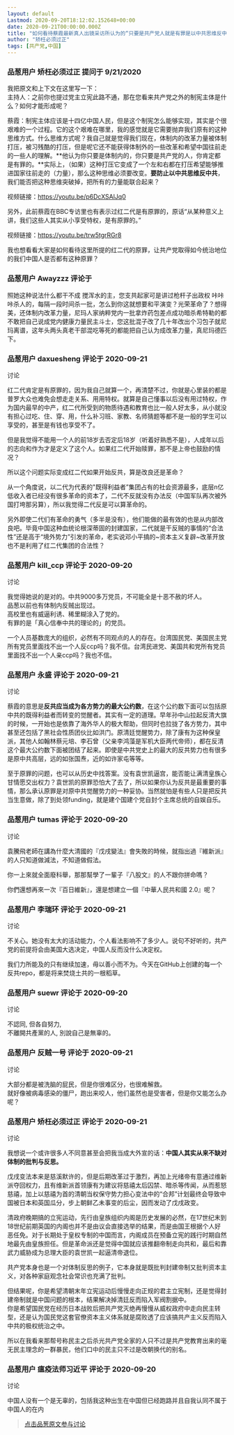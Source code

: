 ```yaml
---
layout: default
Lastmod: 2020-09-20T18:12:02.152648+00:00
date: 2020-09-21T00:00:00.000Z
title: "如何看待蔡霞最新真人出镜采访所认为的“只要是共产党人就是有罪是以中共思维反中共”？"
author: "矫枉必须过正"
tags: [共产党,中国]
---
```



### 品葱用户 **矫枉必须过正** 提问于 9/21/2020
    
我把原文和上下文在这里写一下：  
主持人：之前你也提过党主立宪此路不通，那在您看来共产党之外的制宪主体是什么？如何才能形成呢？  
  
蔡霞：制宪主体应该是十四亿中国人民，但是这个制宪怎么能够实现，其实是个很艰难的一个过程。它的这个艰难在哪里，我的感觉就是它需要抛弃我们原有的这种思维方式。什么思维方式呢？我自己就是觉得我们现在，体制内的改革力量被体制打压，被习残酷的打压，但是呢它还不能获得体制外的一些改革和希望中国往前走的一些人的理解。**他认为你只要是体制内的，你只要是共产党的人，你肯定都是有罪的。**实际上，（如果）这种打压它变成了一个左和右都在打压希望能够推进国家往前走的（力量），那么这种思维必须要改变。**要防止以中共思维反中共**，我们能否把这种思维突破掉，把所有的力量能联合起来？  
  
视频链接：https://youtu.be/p6DcXSAlJq0  
  
另外，此前蔡霞在BBC专访里也有表示过红二代是有原罪的，原话“从某种意义上讲，我们这些人其实从小享受特权，是有原罪的。”  
  
视频链接：https://youtu.be/trw5tgrRGr8  
  
我也想看看大家是如何看待这里所提的红二代的原罪，让共产党取得如今统治地位的我们中国人是否都有这种原罪？
    
                

### 品葱用户 **Awayzzz** 评论于 
        
照她这种说法什么都干不成 搅浑水的主，您支共起家可是讲过枪杆子出政权 咔咔咔杀人的，每隔一段时间杀一批，怎么到你这就想要和平演变？光荣革命了？想得美，还体制内改革力量，尼玛人家纳粹党内一批拿炸药包差点成功暗杀希特勒的都不敢把自己说成党内健康力量民主斗士，您这批混子改了几十年改出个习包子就尼玛离谱，这年头两头真老干部混吃等死的都能把自己认为成改革力量，真尼玛德匹下。
        
                

### 品葱用户 **daxuesheng** 评论于 2020-09-21
讨论

        
红二代肯定是有原罪的，因为我自己就算一个，再清楚不过，你就是心里装的都是普罗大众也难免会想走走关系、用用特权。就算是自己懂事以后没有用过特权，作为国内最早的中产，红二代所受到的物质待遇和教育也比一般人好太多，从小就没有担心过吃、住、穿、用，什么补习班、家教、名师猜题等都不是一般的学生可以享受的，甚至是有钱也享受不了。  
  
但是我觉得不能用一个人的前18岁去否定后18岁（听着好熟悉不是），人成年以后的志向和作为才是定义了这个人。如果红二代开始赎罪，那不是上帝也鼓励的情况？  
  
所以这个问题实际变成红二代如果开始反共，算是改良还是革命？  
  
从一个角度说，以二代为代表的"既得利益者”集团占有的社会资源最多，底层n亿低收入者已经没有很多革命的资本了，二代不反就没有办法反（中国军队再次被外国打垮那另算），所以我觉得二代反是可以算革命的。  
  
另外即使二代们有革命的勇气（多半是没有），他们能做的最有效的也是从内部改良吧。毕竟中国这种血统论根深蒂固的封建国家，二代就是干反贼的事情的“合法性”还是高于“境外势力”引发的革命，老实说邓小平搞的~资本主义复辟~改革开放也不是利用了红二代集团的合法性？
        
                

### 品葱用户 **kill_ccp** 评论于 2020-09-20
讨论

        
我觉得她说的是对的。中共9000多万党员，不可能全是十恶不赦的坏人。  
品葱以前也有体制内反贼出现过。  
高校里也有威逼利诱、稀里糊涂入了党的。  
有罪的是「真心信奉中共的理论的」的党员。  
  
一个人员基数庞大的组织，必然有不同观点的人的存在。台湾国民党、美国民主党所有党员里面找不出一个人反ccp吗？我不信。台湾民进党、美国共和党所有党员里面找不出一个人亲ccp吗？我也不信。
        
                

### 品葱用户 **永盛** 评论于 2020-09-21
讨论

        
蔡霞的意思是**反共应当成为各方势力的最大公约数**，在这个公约数下面可以包括原中共的既得利益者而转变的觉醒者。其实有一定的道理。早年孙中山拉起反清大旗的时候，一开始也是依靠了海外华人的极大帮助，但同时也拉拢了各方势力，其中甚至还包括了黑社会性质团伙比如洪门。原清廷觉醒势力，除了康有为这种保皇派，其他人如翰林蔡元培、李石曾（父亲李鸿藻是军机大臣两代帝师），都在反清这个最大公约数下面被团结了起来。即使是中共党史上的最大的反共势力也有很多是原中共高层，远的如张国焘，近的如许家屯等等。  
  
至于原罪的问题，也可以从历史中找答案。没有袁世凯逼宫，能否能让满清皇族心甘情愿交出权力？袁世凯的原罪恐怕大了去了，所以如果你认为反共是最重要的事情，那么承认原罪是对原中共觉醒势力的一种妥协。当然就怕是有些人只是把反共当生意做，除了到处领funding，就是建个国建个党自封个主席总统的自娱自乐。
        
                

### 品葱用户 **tumas** 评论于 2020-09-20
讨论

        
袁騰飛老師在講為什麼大清國的『戊戌變法』會失敗的時候，就指出過『維新派』的人只知道做減法，不知道做假法。  
  
你一上來就全面廢科舉，那那幫學了一輩子『八股文』的人不跟你拼命嗎？  
  
你們還想再來一次『百日維新』，還是想建立一個『中華人民共和國 2.0』呢？
        
                

### 品葱用户 **李瑞环** 评论于 2020-09-21
讨论

        
不关心。她没有太大的活动能力，个人看法影响不了多少人。说句不好听的，共产党的前提将会由美国大选决定，中国人反而没什么决定权。  
  
我们力所能及的只有继续加速，毋以善小而不为。今天在GitHub上创建的每一个反共repo，都是将来焚烧土共的一根稻草。
        
                

### 品葱用户 **suewr** 评论于 2020-09-20
讨论

        
不認同, 但各自努力,  
不離開共產黨的人, 別說自己是無辜的。
        
                

### 品葱用户 **反贼一号** 评论于 2020-09-21
讨论

        
大部分都是被洗脑的屁民，但是你很难区分，也很难解救。  
就好像被病毒感染的僵尸，跑出来咬人，他们虽然也是受害者，但是你又能怎么办呢？
        
                

### 品葱用户 **矫枉必须过正** 评论于 2020-09-21
讨论

        
我想说一个或许很多人不同意甚至会把我当成大外宣的话：**中国人其实从来不缺对体制的批判与反思。**  
  
戊戌变法本来是慈溪默许的，但是后期改革过于激烈，再加上光绪帝有意通过维新派夺回权力，且有维新派首领康有为建议将慈禧太后囚禁、暗杀等传闻，从而惹怒慈禧，加上以慈禧为首的清朝当权保守势力担心变法中的“合邦”计划最终会导致中国被日本和英国瓜分，步上朝鲜乙未事变的后尘，因而发动了戊戌政变。  
  
清政府晚期搞的立宪运动，先行由皇族组织内阁是历史发展的必然，在17世纪末到18世纪前期英国的内阁也并不是由议会直接选举的结果，而是由国王根据个人好恶任免。对于长期处于皇权专制的中国而言，内阁成员在预备立宪的践行时期自然地最先由皇族担任。但是革命派还是觉得中国就应该推翻帝制走向共和，最后和靠武力威胁成为总理大臣的袁世凯一起逼清帝退位。  
  
共产党本身也是一个对体制反思的例子，它本身就是既批判封建帝制又批判资本主义，对各种家庭观念社会常识也充满了批判。  
  
但结果呢，你是希望清朝末年立宪运动后慢慢走向正规的君主立宪制，还是觉得封建帝制就是中国问题的根本，结果解决掉清廷反而陷入军阀割据中。  
你是希望国民党在经历日本战败后把共产党灭绝再慢慢从威权政府中走向民主转型，还是认为国民党这套官僚资本主义体系就是腐败透了应该搞共产主义反而陷入中共的极权统治之中。  
  
所以在我看来那帮号称民主之后杀光共产党全家的人只不过是共产党教育出来的毫无民主理念的一群暴民，他们口中的民主只不过是改朝换代的别名。
        
                

### 品葱用户 **瘟疫法师习近平** 评论于 2020-09-20
讨论

        
中国人没有一个是无辜的，包括我这种出生在中国但已经跑路并且自我认同不属于中国人的在内
        
                





> [点击品葱原文参与讨论](https://pincong.rocks/question/31249)

